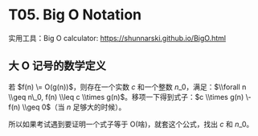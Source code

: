 
T05\. Big O Notation
====================


实用工具：Big O calculator: https://shunnarski.github.io/BigO.html


大 O 记号的数学定义
-----------


若 $f(n) \= O(g(n))$，则存在一个实数 $c$ 和一个整数 $n\_0$，满足：$\\forall n \\geq n\_0, f(n) \\leq c \\times g(n)$。移项一下得到式子：$c \\times g(n) \- f(n) \\geq 0$（当 $n$ 足够大的时候）。


所以如果考试遇到要证明一个式子等于 O(啥)，就套这个公式，找出 $c$ 和 $n\_0$。


